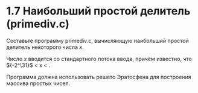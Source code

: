 # 1.7 Наибольший простой делитель (primediv.c)
Составьте программу primediv.c, вычисляющую наибольший простой делитель некоторого числа $x$. 

Число $x$ вводится со стандартного потока ввода, причём известно, что ${-2^\31}$ < x < .

Программа должна использовать решето Эратосфена для построения массива простых чисел.
